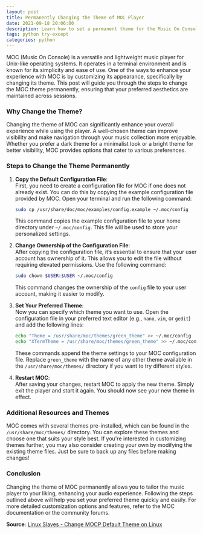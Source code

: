 ```yaml
---
layout: post
title: Permanently Changing the Theme of MOC Player
date: 2021-09-18 20:06:00
description: Learn how to set a permanent theme for the Music On Console (MOC) player on Linux, enhancing your audio experience with customized aesthetics.
tags: python try-except
categories: python
---
```


MOC (Music On Console) is a versatile and lightweight music player for Unix-like operating systems. It operates in a terminal environment and is known for its simplicity and ease of use. One of the ways to enhance your experience with MOC is by customizing its appearance, specifically by changing its theme. This post will guide you through the steps to change the MOC theme permanently, ensuring that your preferred aesthetics are maintained across sessions.

### Why Change the Theme?

Changing the theme of MOC can significantly enhance your overall experience while using the player. A well-chosen theme can improve visibility and make navigation through your music collection more enjoyable. Whether you prefer a dark theme for a minimalist look or a bright theme for better visibility, MOC provides options that cater to various preferences.

### Steps to Change the Theme Permanently

1. **Copy the Default Configuration File**:  
   First, you need to create a configuration file for MOC if one does not already exist. You can do this by copying the example configuration file provided by MOC. Open your terminal and run the following command:

   ```bash
   sudo cp /usr/share/doc/moc/examples/config.example ~/.moc/config
   ```

   This command copies the example configuration file to your home directory under `~/.moc/config`. This file will be used to store your personalized settings.

2. **Change Ownership of the Configuration File**:  
   After copying the configuration file, it’s essential to ensure that your user account has ownership of it. This allows you to edit the file without requiring elevated permissions. Use the following command:

   ```bash
   sudo chown $USER:$USER ~/.moc/config
   ```

   This command changes the ownership of the `config` file to your user account, making it easier to modify.

3. **Set Your Preferred Theme**:  
   Now you can specify which theme you want to use. Open the configuration file in your preferred text editor (e.g., `nano`, `vim`, or `gedit`) and add the following lines:

   ```bash
   echo "Theme = /usr/share/moc/themes/green_theme" >> ~/.moc/config
   echo "XTermTheme = /usr/share/moc/themes/green_theme" >> ~/.moc/config
   ```

   These commands append the theme settings to your MOC configuration file. Replace `green_theme` with the name of any other theme available in the `/usr/share/moc/themes/` directory if you want to try different styles.

4. **Restart MOC**:  
   After saving your changes, restart MOC to apply the new theme. Simply exit the player and start it again. You should now see your new theme in effect.

### Additional Resources and Themes

MOC comes with several themes pre-installed, which can be found in the `/usr/share/moc/themes/` directory. You can explore these themes and choose one that suits your style best. If you're interested in customizing themes further, you may also consider creating your own by modifying the existing theme files. Just be sure to back up any files before making changes!

### Conclusion

Changing the theme of MOC permanently allows you to tailor the music player to your liking, enhancing your audio experience. Following the steps outlined above will help you set your preferred theme quickly and easily. For more detailed customization options and features, refer to the MOC documentation or the community forums.

**Source**: [Linux Slaves - Change MOCP Default Theme on Linux](https://www.linuxslaves.com/2016/04/change-mocp-default-theme-on-linux.html)
